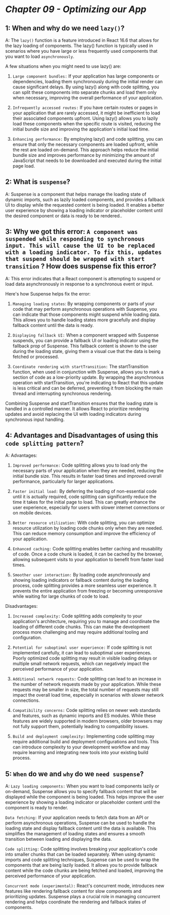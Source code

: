 # _Chapter 09 - Optimizing our App_

## 1: When and why do we need `lazy()`?
A: The `lazy()` function is a feature introduced in React 16.6 that allows for the lazy loading of components.
The lazy() function is typically used in scenarios where you have large or less frequently used components that you want to load `asynchronously`.

A few situations when you might need to use lazy() are:

1. `Large component bundles:` If your application has large components or dependencies, loading them synchronously during the initial render can cause significant delays. By using lazy() along with code splitting, you can split these components into separate chunks and load them only when necessary, improving the overall performance of your application.

2. `Infrequently accessed routes:` If you have certain routes or pages in your application that are rarely accessed, it might be inefficient to load their associated components upfront. Using lazy() allows you to lazily load these components when the specific route is visited, reducing the initial bundle size and improving the application's initial load time.

3. `Enhancing performance:` By employing lazy() and code splitting, you can ensure that only the necessary components are loaded upfront, while the rest are loaded on-demand. This approach helps reduce the initial bundle size and improves performance by minimizing the amount of JavaScript that needs to be downloaded and executed during the initial page load.

## 2: What is `suspense`?
A: Suspense is a component that helps manage the loading state of dynamic imports, such as lazily loaded components, and provides a fallback UI to display while the requested content is being loaded. It enables a better user experience by showing a loading indicator or placeholder content until the desired component or data is ready to be rendered..

## 3: Why we got this error: `A component was suspended while responding to synchronous input. This will cause the UI to be replaced with a loading indicator. To fix this, updates that suspend should be wrapped with start transition` ? How does suspense fix this error?
A: This error indicates that a React component is attempting to suspend or load data asynchronously in response to a synchronous event or input.

Here's how Suspense helps fix the error:

1. `Managing loading states`: By wrapping components or parts of your code that may perform asynchronous operations with Suspense, you can indicate that those components might suspend while loading data. This allows you to handle loading states more gracefully and display fallback content until the data is ready.

2. `Displaying fallback UI:` When a component wrapped with Suspense suspends, you can provide a fallback UI or loading indicator using the fallback prop of Suspense. This fallback content is shown to the user during the loading state, giving them a visual cue that the data is being fetched or processed.

3. `Coordinate rendering with startTransition:` The startTransition function, when used in conjunction with Suspense, allows you to mark a section of code as a low-priority update. By wrapping the asynchronous operation with startTransition, you're indicating to React that this update is less critical and can be deferred, preventing it from blocking the main thread and interrupting synchronous rendering.

Combining Suspense and startTransition ensures that the loading state is handled in a controlled manner. It allows React to prioritize rendering updates and avoid replacing the UI with loading indicators during synchronous input handling.


## 4: Advantages and Disadvantages of using this `code splitting pattern`?
A: 
Advantages: 
1. `Improved performance:` Code splitting allows you to load only the necessary parts of your application when they are needed, reducing the initial bundle size. This results in faster load times and improved overall performance, particularly for larger applications.

2. `Faster initial load:` By deferring the loading of non-essential code until it is actually required, code splitting can significantly reduce the time it takes for the initial page to load. This can greatly enhance the user experience, especially for users with slower internet connections or on mobile devices.

3. `Better resource utilization:` With code splitting, you can optimize resource utilization by loading code chunks only when they are needed. This can reduce memory consumption and improve the efficiency of your application.

4. `Enhanced caching:` Code splitting enables better caching and reusability of code. Once a code chunk is loaded, it can be cached by the browser, allowing subsequent visits to your application to benefit from faster load times.

5. `Smoother user interaction:` By loading code asynchronously and showing loading indicators or fallback content during the loading process, code splitting provides a more seamless user experience. It prevents the entire application from freezing or becoming unresponsive while waiting for large chunks of code to load.

Disadvantages:
1. `Increased complexity:` Code splitting adds complexity to your application's architecture, requiring you to manage and coordinate the loading of different code chunks. This can make the development process more challenging and may require additional tooling and configuration.

2. `Potential for suboptimal user experience:` If code splitting is not implemented carefully, it can lead to suboptimal user experiences. Poorly optimized code splitting may result in visible loading delays or multiple small network requests, which can negatively impact the perceived performance of your application.

3. `Additional network requests:` Code splitting can lead to an increase in the number of network requests made by your application. While these requests may be smaller in size, the total number of requests may still impact the overall load time, especially in scenarios with slower network connections.

4. `Compatibility concerns:` Code splitting relies on newer web standards and features, such as dynamic imports and ES modules. While these features are widely supported in modern browsers, older browsers may not fully support them, potentially leading to compatibility issues.

5. `Build and deployment complexity:` Implementing code splitting may require additional build and deployment configurations and tools. This can introduce complexity to your development workflow and may require learning and integrating new tools into your existing build process.

## 5: `When` do we and `why` do we `need suspense`?
A: `Lazy loading components:` When you want to load components lazily or on-demand, Suspense allows you to specify fallback content that will be displayed while the component is being loaded. This helps improve the user experience by showing a loading indicator or placeholder content until the component is ready to render.

`Data fetching:` If your application needs to fetch data from an API or perform asynchronous operations, Suspense can be used to handle the loading state and display fallback content until the data is available. This simplifies the management of loading states and ensures a smooth transition between loading and displaying the data.

`Code splitting:` Code splitting involves breaking your application's code into smaller chunks that can be loaded separately. When using dynamic imports and code splitting techniques, Suspense can be used to wrap the components that are being lazily loaded. It allows you to provide fallback content while the code chunks are being fetched and loaded, improving the perceived performance of your application.

`Concurrent mode (experimental):` React's concurrent mode, introduces new features like rendering fallback content for slow components and prioritizing updates. Suspense plays a crucial role in managing concurrent rendering and helps coordinate the rendering and fallback states of components.